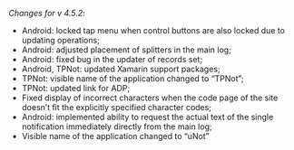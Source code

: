 _Changes for v 4.5.2_:
- Android: locked tap menu when control buttons are also locked due to updating operations;
- Android: adjusted placement of splitters in the main log;
- Android: fixed bug in the updater of records set;
- Android, TPNot: updated Xamarin support packages;
- TPNot: visible name of the application changed to “TPNot”;
- TPNot: updated link for ADP;
- Fixed display of incorrect characters when the code page of the site doesn’t fit the explicitly specified character codes;
- Android: implemented ability to request the actual text of the single notification immediately directly from the main log;
- Visible name of the application changed to “uNot”
